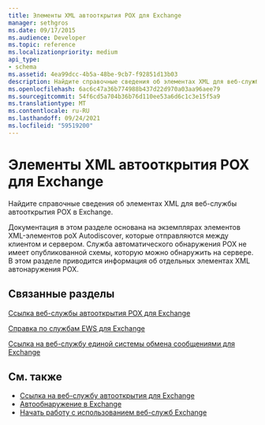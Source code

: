 ```yaml
---
title: Элементы XML автооткрытия POX для Exchange
manager: sethgros
ms.date: 09/17/2015
ms.audience: Developer
ms.topic: reference
ms.localizationpriority: medium
api_type:
- schema
ms.assetid: 4ea99dcc-4b5a-48be-9cb7-f92851d13b03
description: Найдите справочные сведения об элементах XML для веб-службы автооткрытия POX в Exchange.
ms.openlocfilehash: 6ac6c47a36b774988b437d22d970a03aa96aee79
ms.sourcegitcommit: 54f6cd5a704b36b76d110ee53a6d6c1c3e15f5a9
ms.translationtype: MT
ms.contentlocale: ru-RU
ms.lasthandoff: 09/24/2021
ms.locfileid: "59519200"
---
```

# <a name="pox-autodiscover-xml-elements-for-exchange"></a>Элементы XML автооткрытия POX для Exchange

Найдите справочные сведения об элементах XML для веб-службы автооткрытия POX в Exchange.
  
Документация в этом разделе основана на экземплярах элементов XML-элементов poX Autodiscover, которые отправляются между клиентом и сервером. Служба автоматического обнаружения POX не имеет опубликованной схемы, которую можно обнаружить на сервере. В этом разделе приводится информация об отдельных элементах XML автонаружения POX.
  
## <a name="related-sections"></a>Связанные разделы
<a name="bk_RelatedSections"> </a>

[Ссылка веб-службы автооткрытия POX для Exchange](pox-autodiscover-web-service-reference-for-exchange.md)
  
[Справка по службам EWS для Exchange](ews-reference-for-exchange.md)
  
[Ссылка на веб-службу единой системы обмена сообщениями для Exchange](unified-messaging-web-service-reference-for-exchange.md)
  
## <a name="see-also"></a>См. также

- [Ссылка на веб-службу автооткрытия для Exchange](autodiscover-web-service-reference-for-exchange.md)
- [Автообнаружение в Exchange](../exchange-web-services/autodiscover-for-exchange.md)
- [Начать работу с использованием веб-служб Exchange](../exchange-web-services/start-using-web-services-in-exchange.md)
    

